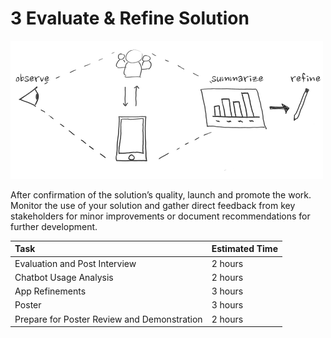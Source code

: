 # 3 Evaluate & Refine Solution

![](../../.gitbook/assets/trivia-phase-3-drawing-alpha-reduced.png)

After confirmation of the solution’s quality, launch and promote the work. Monitor the use of your solution and gather direct feedback from key stakeholders for minor improvements or document recommendations for further development.

| Task | Estimated Time |
| :--- | :--- |
| Evaluation and Post Interview | 2 hours |
| Chatbot Usage Analysis | 2 hours |
| App Refinements | 3 hours |
| Poster | 3 hours |
| Prepare for Poster Review and Demonstration | 2 hours |

